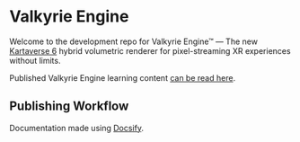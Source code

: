 # Valkyrie Engine

Welcome to the development repo for Valkyrie Engine™ — The new [Kartaverse 6](https://github.com/kartaverse) hybrid volumetric renderer for pixel-streaming XR experiences without limits.

Published Valkyrie Engine learning content [can be read here](https://kartaverse.github.io/ValkyrieEngine).

## Publishing Workflow

Documentation made using [Docsify](https://docsify.js.org/).

